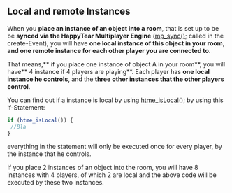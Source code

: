 Local and remote Instances
--------------

When you **place an instance of an object into a room**, that is set up to be be **synced via the HappyTear Multiplayer Engine** ([mp_sync();](functions/sync/mp_sync) called in the create-Event), you will have **one local instance of this object in your room**, **and one remote instance for each other player you are connected to**.

That means,** if you place one instance of object A in your room**, you will have** 4 instance if 4 players are playing**. Each player has **one local instance he controls**, and the **three other instances that the other players control**.

You can find out if a instance is local by using [htme_isLocal();](functions/tools/htme_isLocal) by using this if-Statement:

```javascript
if (htme_isLocal()) {
 //Bla
}
```
everything in the statement will only be executed once for every player, by the instance that he controls.

If you place 2 instances of an object into the room, you will have 8 instances with 4 players, of which 2 are local and the above code will be executed by these two instances.